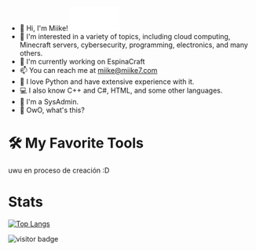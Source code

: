

- 👋 Hi, I'm Miike! <img src="furry.gif" alt="Hewwo" width="100" height="50"> 
- 👀 I'm interested in a variety of topics, including cloud computing, Minecraft servers, cybersecurity, programming, electronics, and many others.
- 🌱 I'm currently working on EspinaCraft
- 📫 You can reach me at miike@miike7.com
- 🐍 I love Python and have extensive experience with it.
- 💻 I also know C++ and C#, HTML, and some other languages.
- 🔧 I'm a SysAdmin.
- 🐾 OwO, what's this?
<!---
Miike728/Miike728 is a ✨ special ✨ repository because its `README.md` (this file) appears on your GitHub profile.
You can click the Preview link to take a look at your changes.
--->

# 🛠️ My Favorite Tools
uwu en proceso de creación :D

# Stats
[![Top Langs](https://github-readme-stats.vercel.app/api/top-langs/?username=Miike728&layout=compact)](https://github.com/anuraghazra/github-readme-stats)


<!--START_SECTION:waka-->

<!--END_SECTION:waka-->

![visitor badge](https://visitor-badge.glitch.me/badge?page_id=Miike728)
